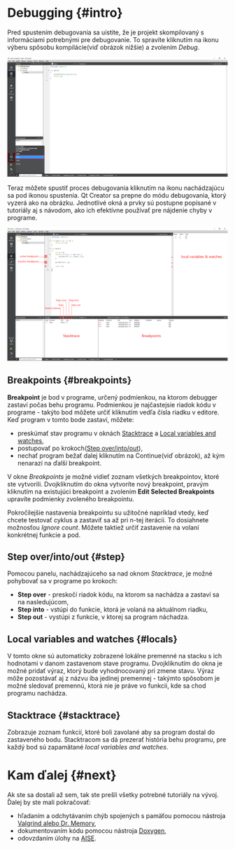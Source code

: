 # Debugging {#intro}

Pred spustením debugovania sa uistite, že je projekt skompilovaný s informáciami potrebnými pre debugovanie. To spravíte kliknutím na ikonu výberu spôsobu kompilácie\(viď obrázok nižšie\) a zvolením _Debug_.

![](../images/qt-creator/debug_01.png)

Teraz môžete spustiť proces debugovania kliknutím na ikonu nachádzajúcu sa pod ikonou spustenia. Qt Creator sa prepne do módu debugovania, ktorý vyzerá ako na obrázku. Jednotlivé okná a prvky sú postupne popísané v tutoriály aj s návodom, ako ich efektívne používať pre nájdenie chyby v programe.

![](../images/qt-creator/debug_02.png)

## Breakpoints {#breakpoints}

**Breakpoint** je bod v programe, určený podmienkou, na ktorom debugger zastaví počas behu programu. Podmienkou je najčastejsie riadok kódu v programe - takýto bod môžete určiť kliknutím vedľa čísla riadku v editore. Keď program v tomto bode zastaví, môžete:
- preskúmať stav programu v oknách [Stacktrace](#stacktrace) a [Local variables and watches](#locals),
- postupovať po krokoch([Step over/into/out](#step)),
- nechať program bežať dalej kliknutím na Continue(viď obrázok), až kým nenarazí na ďalší breakpoint.

V okne *Breakpoints* je možné vidieť zoznam všetkých breakpointov, ktoré ste vytvorili. Dvojkliknutím do okna vytvoríte nový breakpoint, pravým kliknutím na existujúci breakpoint a zvolením **Edit Selected Breakpoints** upravíte podmienky zvoleného breakpointu.

Pokročilejšie nastavenia breakpointu su užitočné napríklad vtedy, keď chcete testovať cyklus a zastaviť sa až pri n-tej iterácii. To dosiahnete možnosťou *Ignore count*. Môžete taktiež určiť zastavenie na volaní konkrétnej funkcie a pod.

## Step over/into/out {#step}

Pomocou panelu, nachádzajúceho sa nad oknom _Stacktrace_, je možné pohybovať sa v programe po krokoch:

- **Step over** - preskočí riadok kódu, na ktorom sa nachádza a zastaví sa na nasledujúcom,
- **Step into** - vstúpi do funkcie, ktorá je volaná na aktuálnom riadku,
- **Step out** - vystúpi z funkcie, v ktorej sa program náchadza.

## Local variables and watches {#locals}

V tomto okne sú automaticky zobrazené lokálne premenné na stacku s ich hodnotami v danom zastavenom stave programu. Dvojkliknutím do okna je možné pridať výraz, ktorý bude vyhodnocovaný pri zmene stavu. Výraz môže pozostávať aj z názvu iba jedinej premennej - takýmto spôsobom je možné sledovať premennú, ktorá nie je práve vo funkcii, kde sa chod programu nachádza.

## Stacktrace {#stacktrace}

Zobrazuje zoznam funkcií, ktoré boli zavolané aby sa program dostal do zastaveného bodu. Stacktracom sa dá prezerať história behu programu, pre každý bod sú zapamätané _local variables and watches_.


# Kam ďalej {#next}

Ak ste sa dostali až sem, tak ste prešli všetky potrebné tutoriály na vývoj. Ďalej by ste mali pokračovať:
- hľadaním a odchytávaním chýb spojených s pamäťou pomocou nástroja [Valgrind alebo Dr. Memory](/memory-leaks/index.md),
- dokumentovaním kódu pomocou nástroja [Doxygen](/doxygen/index.md),
- odovzdaním úlohy na [AISE](/ssh/index.md).